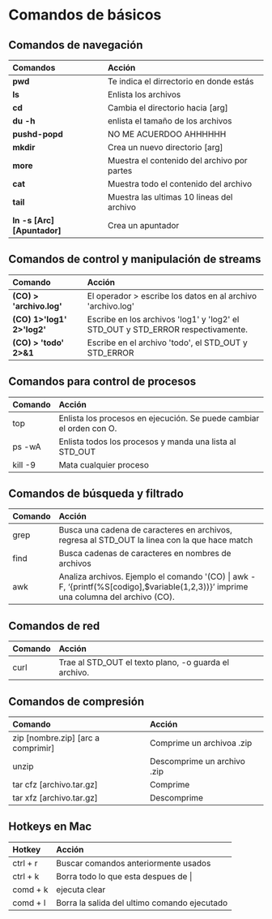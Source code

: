 # Comandos de básicos

## Comandos de navegación

| Comandos | Acción |
| :--- | :--- |
| **pwd** | Te indica el dirrectorio en donde estás |
| **ls** | Enlista los archivos |
| **cd** | Cambia el directorio hacia \[arg\] |
| **du -h** | enlista el tamaño de los archivos |
| **pushd-popd** | NO ME ACUERDOO AHHHHHH |
| **mkdir** | Crea un nuevo directorio \[arg\] |
| **more** | Muestra el contenido del archivo por partes |
| **cat** | Muestra todo el contenido del archivo |
| **tail** | Muestra las ultimas 10 lineas del archivo |
| **ln -s \[Arc\] \[Apuntador\]** | Crea un apuntador |

## Comandos de control y manipulación de streams

| Comando | Acción |
| :--- | :--- |
| **\(CO\) &gt; 'archivo.log'** | El operador &gt; escribe los datos en al archivo 'archivo.log' |
| **\(CO\) 1&gt;'log1' 2&gt;'log2'** | Escribe en los archivos 'log1' y 'log2' el STD\_OUT y STD\_ERROR respectivamente. |
| **\(CO\) &gt; 'todo' 2&gt;&1** | Escribe en el archivo 'todo', el STD\_OUT y STD\_ERROR |

## Comandos para control de procesos

| Comando | Acción |
| :--- | :--- |
| top | Enlista los procesos en ejecución. Se puede cambiar el orden con O. |
| ps -wA | Enlista todos los procesos y manda una lista al STD\_OUT |
| kill -9 | Mata cualquier proceso |

## Comandos de búsqueda y filtrado

| Comando | Acción |
| :--- | :--- |
| grep | Busca una cadena de caracteres en archivos, regresa al STD\_OUT la linea con la que hace match |
| find | Busca cadenas de caracteres en nombres de archivos |
| awk | Analiza archivos. Ejemplo el comando '\(CO\) \| awk -F, ‘{printf\(%S\[codigo\],$variable\(1,2,3\)\)}’ imprime una columna del archivo \(CO\). |

## Comandos de red

| Comando | Acción |
| :--- | :--- |
| curl | Trae al STD\_OUT el texto plano, -o guarda el archivo. |

## Comandos de compresión

| Comando | Acción |
| :--- | :--- |
| zip \[nombre.zip\] \[arc a comprimir\] | Comprime un archivoa .zip |
| unzip | Descomprime un archivo .zip |
| tar cfz \[archivo.tar.gz\] | Comprime |
| tar xfz \[archivo.tar.gz\] | Descomprime |

## Hotkeys en Mac

| Hotkey | Acción |
| :--- | :--- |
| ctrl + r | Buscar comandos anteriormente usados |
| ctrl + k | Borra todo lo que esta despues de \| |
| comd + k | ejecuta clear |
| comd + l | Borra la salida del ultimo comando ejecutado |

